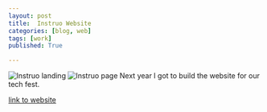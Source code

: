 ```yaml
---
layout: post
title:  Instruo Website
categories: [blog, web]
tags: [work]
published: True

---
```


![Instruo landing](/assets/work/instruo_landing.png)
![Instruo page](/assets/work/instruo_page.png)
Next year I got to build the website for our tech fest.

<a href="http://django.instruo.in">link to website</a>